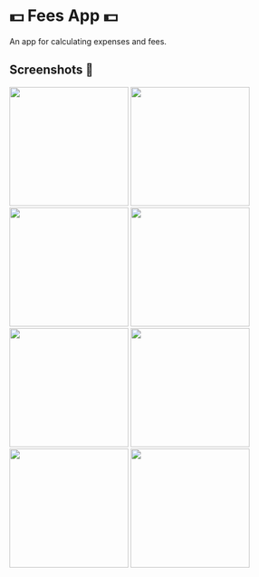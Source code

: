<h1>💵 Fees App 💵</h1>

<p>An app for calculating expenses and fees.</p>

<h2>Screenshots 📸</h2>

<p>
  <img src="https://github.com/user-attachments/assets/7c1be4ff-8932-4cda-95e9-1f4733c25d78" width="210"></img>
  <img src="https://github.com/user-attachments/assets/bf6959e5-732a-40ff-8431-3ca445d9ab18" width="210"></img>
  <img src="https://github.com/user-attachments/assets/610dc263-6f86-4754-97de-db3688f08b93" width="210"></img>
  <img src="https://github.com/user-attachments/assets/249c25cd-8ac4-4495-804d-6bb7604bec67" width="210"></img>
  <img src="https://github.com/user-attachments/assets/45bbeae8-b00c-4dee-bb0f-85a0b7a5fe36" width="210"></img>
  <img src="https://github.com/user-attachments/assets/c0b68b07-e089-4729-9b0f-94d85b778e4d" width="210"></img>
  <img src="https://github.com/user-attachments/assets/039b9963-9f64-4154-8021-3ec416b9097f" width="210"></img>
  <img src="https://github.com/user-attachments/assets/2c781a96-ec7f-4dbb-9bc7-a39245978388" width="210"></img>
</p>
